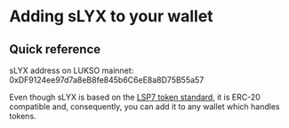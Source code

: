 # Adding sLYX to your wallet

## Quick reference

sLYX address on LUKSO mainnet: 0xDF9124ee97d7a8eB8fe845b6C6eE8a8D75B55a57









Even though sLYX is based on the [LSP7 token standard](https://docs.lukso.tech/standards/nft-2.0/LSP7-Digital-Asset/), it is ERC-20 compatible and, consequently, you can add it to any wallet which handles tokens.&#x20;



&#x20;
